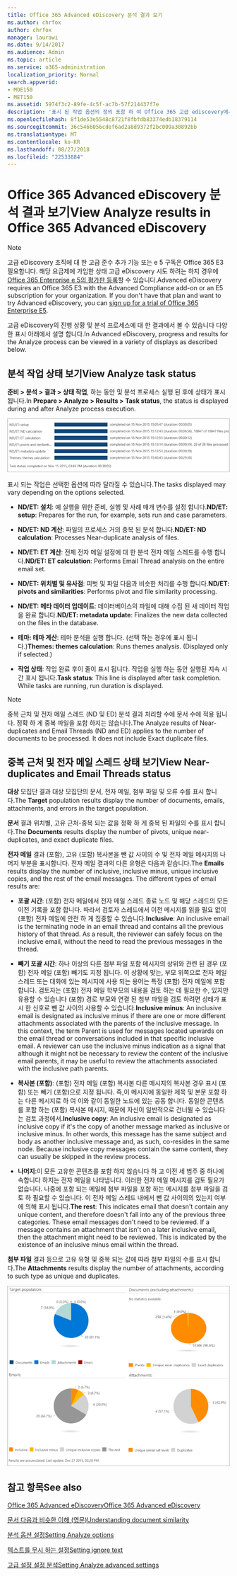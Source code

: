 ```yaml
---
title: Office 365 Advanced eDiscovery 분석 결과 보기
ms.author: chrfox
author: chrfox
manager: laurawi
ms.date: 9/14/2017
ms.audience: Admin
ms.topic: article
ms.service: o365-administration
localization_priority: Normal
search.appverid:
- MOE150
- MET150
ms.assetid: 5974f3c2-89fe-4c5f-ac7b-57f214437f7e
description: '표시 된 작업 옵션의 정의 포함 하 여 Office 365 고급 ediscovery에서 분석 프로세스의 결과 볼 수 있는 위치를 이해 합니다.  '
ms.openlocfilehash: 8f1de53e5548c8721f8fbfdb83374edb18379114
ms.sourcegitcommit: 36c5466056cdef6ad2a8d9372f2bc009a30892bb
ms.translationtype: MT
ms.contentlocale: ko-KR
ms.lasthandoff: 08/27/2018
ms.locfileid: "22533884"
---
```

# <a name="view-analyze-results-in-office-365-advanced-ediscovery"></a><span data-ttu-id="167bf-103">Office 365 Advanced eDiscovery 분석 결과 보기</span><span class="sxs-lookup"><span data-stu-id="167bf-103">View Analyze results in Office 365 Advanced eDiscovery</span></span>

> [!NOTE]
> <span data-ttu-id="167bf-p101">고급 eDiscovery 조직에 대 한 고급 준수 추가 기능 또는 e 5 구독은 Office 365 E3 필요합니다. 해당 요금제에 가입한 상태 고급 eDiscovery 시도 하려는 하지 경우에 [Office 365 Enterprise e 5의 평가판 등록](https://go.microsoft.com/fwlink/p/?LinkID=698279)할 수 있습니다.</span><span class="sxs-lookup"><span data-stu-id="167bf-p101">Advanced eDiscovery requires an Office 365 E3 with the Advanced Compliance add-on or an E5 subscription for your organization. If you don't have that plan and want to try Advanced eDiscovery, you can [sign up for a trial of Office 365 Enterprise E5](https://go.microsoft.com/fwlink/p/?LinkID=698279).</span></span> 
  
<span data-ttu-id="167bf-106">고급 eDiscovery의 진행 상황 및 분석 프로세스에 대 한 결과에서 볼 수 있습니다 다양 한 표시 아래에서 설명 합니다.</span><span class="sxs-lookup"><span data-stu-id="167bf-106">In Advanced eDiscovery, progress and results for the Analyze process can be viewed in a variety of displays as described below.</span></span>
  
## <a name="view-analyze-task-status"></a><span data-ttu-id="167bf-107">분석 작업 상태 보기</span><span class="sxs-lookup"><span data-stu-id="167bf-107">View Analyze task status</span></span>

<span data-ttu-id="167bf-108">**준비 \> 분석 \> 결과 \> 상태 작업**, 하는 동안 및 분석 프로세스 실행 된 후에 상태가 표시 됩니다.</span><span class="sxs-lookup"><span data-stu-id="167bf-108">In **Prepare \> Analyze \> Results \> Task status**, the status is displayed during and after Analyze process execution.</span></span> 
  
![작업 상태를 분석 합니다.](media/d0372978-ce08-4f4e-a1fc-aa918ae44364.png)
  
<span data-ttu-id="167bf-110">표시 되는 작업은 선택한 옵션에 따라 달라질 수 있습니다.</span><span class="sxs-lookup"><span data-stu-id="167bf-110">The tasks displayed may vary depending on the options selected.</span></span> 
  
- <span data-ttu-id="167bf-111">**ND/ET: 설치**: 예 실행을 위한 준비, 실행 및 사례 매개 변수를 설정 합니다.</span><span class="sxs-lookup"><span data-stu-id="167bf-111">**ND/ET: setup**: Prepares for the run, for example, sets run and case parameters.</span></span>
    
- <span data-ttu-id="167bf-112">**ND/ET: ND 계산**: 파일의 프로세스 거의 중복 된 분석 합니다.</span><span class="sxs-lookup"><span data-stu-id="167bf-112">**ND/ET: ND calculation**: Processes Near-duplicate analysis of files.</span></span>
    
- <span data-ttu-id="167bf-113">**ND/ET: ET 계산**: 전체 전자 메일 설정에 대 한 분석 전자 메일 스레드를 수행 합니다.</span><span class="sxs-lookup"><span data-stu-id="167bf-113">**ND/ET: ET calculation**: Performs Email Thread analysis on the entire email set.</span></span>
    
- <span data-ttu-id="167bf-114">**ND/ET: 위치별 및 유사점**: 피벗 및 파일 다음과 비슷한 처리를 수행 합니다.</span><span class="sxs-lookup"><span data-stu-id="167bf-114">**ND/ET: pivots and similarities**: Performs pivot and file similarity processing.</span></span>
    
- <span data-ttu-id="167bf-115">**ND/ET: 메타 데이터 업데이트**: 데이터베이스의 파일에 대해 수집 된 새 데이터 작업을 완료 합니다.</span><span class="sxs-lookup"><span data-stu-id="167bf-115">**ND/ET: metadata update**: Finalizes the new data collected on the files in the database.</span></span>
    
- <span data-ttu-id="167bf-p102">**테마: 테마 계산**: 테마 분석을 실행 합니다. (선택 하는 경우에 표시 됩니다.)</span><span class="sxs-lookup"><span data-stu-id="167bf-p102">**Themes: themes calculation**: Runs themes analysis. (Displayed only if selected.)</span></span>
    
- <span data-ttu-id="167bf-p103">**작업 상태**: 작업 완료 후이 줄이 표시 됩니다. 작업을 실행 하는 동안 실행된 지속 시간 표시 됩니다.</span><span class="sxs-lookup"><span data-stu-id="167bf-p103">**Task status**: This line is displayed after task completion. While tasks are running, run duration is displayed.</span></span>
    
> [!NOTE]
> <span data-ttu-id="167bf-p104">중복 근처 및 전자 메일 스레드 (ND 및 ED) 분석 결과 처리할 수에 문서 수에 적용 됩니다. 정확 하 게 중복 파일을 포함 하지는 않습니다.</span><span class="sxs-lookup"><span data-stu-id="167bf-p104">The Analyze results of Near-duplicates and Email Threads (ND and ED) applies to the number of documents to be processed. It does not include Exact duplicate files.</span></span> 
  
## <a name="view-near-duplicates-and-email-threads-status"></a><span data-ttu-id="167bf-122">중복 근처 및 전자 메일 스레드 상태 보기</span><span class="sxs-lookup"><span data-stu-id="167bf-122">View Near-duplicates and Email Threads status</span></span>

<span data-ttu-id="167bf-123">**대상** 모집단 결과 대상 모집단의 문서, 전자 메일, 첨부 파일 및 오류 수를 표시 합니다.</span><span class="sxs-lookup"><span data-stu-id="167bf-123">The **Target** population results display the number of documents, emails, attachments, and errors in the target population.</span></span> 
  
<span data-ttu-id="167bf-124">**문서** 결과 위치별, 고유 근처-중복 되는 값을 정확 하 게 중복 된 파일의 수를 표시 합니다.</span><span class="sxs-lookup"><span data-stu-id="167bf-124">The **Documents** results display the number of pivots, unique near-duplicates, and exact duplicate files.</span></span> 
  
<span data-ttu-id="167bf-p105">**전자 메일** 결과 (포함), 고유 (포함) 복사본을 뺀 값 사이의 수 및 전자 메일 메시지의 나머지 부분을 표시합니다. 전자 메일 결과의 다른 유형은 다음과 같습니다.</span><span class="sxs-lookup"><span data-stu-id="167bf-p105">The **Emails** results display the number of inclusive, inclusive minus, unique inclusive copies, and the rest of the email messages. The different types of email results are:</span></span> 
  
- <span data-ttu-id="167bf-p106">**포괄 시간**: (포함) 전자 메일에서 전자 메일 스레드 종료 노드 및 해당 스레드의 모든 이전 기록을 포함 합니다. 따라서 검토자 스레드에서 이전 메시지를 읽을 필요 없이 (포함) 전자 메일에 안전 하 게 집중할 수 있습니다.</span><span class="sxs-lookup"><span data-stu-id="167bf-p106">**Inclusive**: An inclusive email is the terminating node in an email thread and contains all the previous history of that thread. As a result, the reviewer can safely focus on the inclusive email, without the need to read the previous messages in the thread.</span></span> 
    
- <span data-ttu-id="167bf-p107">**빼기 포괄 시간**: 하나 이상의 다른 첨부 파일 포함 메시지의 상위와 관련 된 경우 (포함) 전자 메일 (포함) 빼기도 지정 됩니다. 이 상황에 맞는, 부모 위쪽으로 전자 메일 스레드 또는 대화에 있는 메시지에 사용 되는 용어는 특정 (포함) 전자 메일에 포함 합니다. 검토자는 (포함) 전자 메일 학부모의 내용을 검토 하는 데 필요한 수, 있지만 유용할 수 있습니다 (포함) 경로 부모와 연결 된 첨부 파일을 검토 하려면 상태가 표시 한 신호로 뺀 값 사이의 사용할 수 있습니다.</span><span class="sxs-lookup"><span data-stu-id="167bf-p107">**Inclusive minus**: An inclusive email is designated as inclusive minus if there are one or more different attachments associated with the parents of the inclusive message. In this context, the term Parent is used for messages located upwards on the email thread or conversations included in that specific inclusive email. A reviewer can use the inclusive minus indication as a signal that although it might not be necessary to review the content of the inclusive email parents, it may be useful to review the attachments associated with the inclusive path parents.</span></span> 
    
- <span data-ttu-id="167bf-p108">**복사본 (포함)**: (포함) 전자 메일 (포함) 복사본 다른 메시지의 복사본 경우 표시 (포함) 또는 빼기 (포함)으로 지정 됩니다. 즉,이 메시지에 동일한 제목 및 본문 포함 하는 다른 메시지로 하 여 이와 같이 동일한 노드에 있는 공동 합니다. 동일한 콘텐츠를 포함 하는 (포함) 복사본 메시지, 때문에 자신이 일반적으로 건너뛸 수 있습니다는 검토 과정에서.</span><span class="sxs-lookup"><span data-stu-id="167bf-p108">**Inclusive copy**: An inclusive email is designated as inclusive copy if it's the copy of another message marked as inclusive or inclusive minus. In other words, this message has the same subject and body as another inclusive message and, as such, co-resides in the same node. Because inclusive copy messages contain the same content, they can usually be skipped in the review process.</span></span> 
    
- <span data-ttu-id="167bf-p109">**나머지**:이 모든 고유한 콘텐츠를 포함 하지 않습니다 하 고 이전 세 범주 중 하나에 속합니다 하지는 전자 메일을 나타냅니다. 이러한 전자 메일 메시지를 검토 필요가 없습니다. 나중에 포함 되는 메일에 첨부 파일을 포함 하는 메시지를 첨부 파일을 검토 하 필요할 수 있습니다. 이 전자 메일 스레드 내에서 뺀 값 사이의의 있는지 여부에 의해 표시 됩니다.</span><span class="sxs-lookup"><span data-stu-id="167bf-p109">**The rest**: This indicates email that doesn't contain any unique content, and therefore doesn't fall into any of the previous three categories. These email messages don't need to be reviewed. If a message contains an attachment that isn't on a later inclusive email, then the attachment might need to be reviewed. This is indicated by the existence of an inclusive minus email within the thread.</span></span>
    
<span data-ttu-id="167bf-139">**첨부 파일** 결과 등으로 고유 유형 및 중복 되는 값에 따라 첨부 파일의 수를 표시 합니다.</span><span class="sxs-lookup"><span data-stu-id="167bf-139">The **Attachments** results display the number of attachments, according to such type as unique and duplicates.</span></span> 
  
![전자 메일 스레드 및 중복 근처](media/54491303-0ee3-4739-b42e-d1ee486842fd.png)
  
## <a name="see-also"></a><span data-ttu-id="167bf-141">참고 항목</span><span class="sxs-lookup"><span data-stu-id="167bf-141">See also</span></span>

[<span data-ttu-id="167bf-142">Office 365 Advanced eDiscovery</span><span class="sxs-lookup"><span data-stu-id="167bf-142">Office 365 Advanced eDiscovery</span></span>](office-365-advanced-ediscovery.md)
  
[<span data-ttu-id="167bf-143">문서 다음과 비슷한 이해 (영문)</span><span class="sxs-lookup"><span data-stu-id="167bf-143">Understanding document similarity</span></span>](understand-document-similarity-in-advanced-ediscovery.md)
  
[<span data-ttu-id="167bf-144">분석 옵션 설정</span><span class="sxs-lookup"><span data-stu-id="167bf-144">Setting Analyze options</span></span>](set-analyze-options-in-advanced-ediscovery.md)
  
[<span data-ttu-id="167bf-145">텍스트를 무시 하는 설정</span><span class="sxs-lookup"><span data-stu-id="167bf-145">Setting ignore text</span></span>](set-ignore-text-in-advanced-ediscovery.md)
  
[<span data-ttu-id="167bf-146">고급 설정 설정 분석</span><span class="sxs-lookup"><span data-stu-id="167bf-146">Setting Analyze advanced settings</span></span>](view-analyze-results-in-advanced-ediscovery.md)

